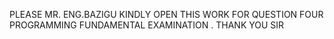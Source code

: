 PLEASE MR. ENG.BAZIGU KINDLY OPEN  THIS WORK FOR QUESTION FOUR PROGRAMMING FUNDAMENTAL EXAMINATION . THANK YOU SIR
